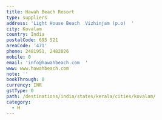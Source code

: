 ```yaml
---
title: Hawah Beach Resort
type: suppliers
address: 'Light House Beach  Vizhinjam (p.o)  '
city: Kovalam
country: India
postalCode: 695 521
areaCode: '471'
phone: 2481951, 2482026
mobile: 0
email: 'info@hawahbeach.com  '
www: www.hawahbeach.com
note: ''
bookThrough: 0
currency: INR
gstType: 0
path: /destinations/india/states/kerala/cities/kovalam/
category:
  - H
---
```


